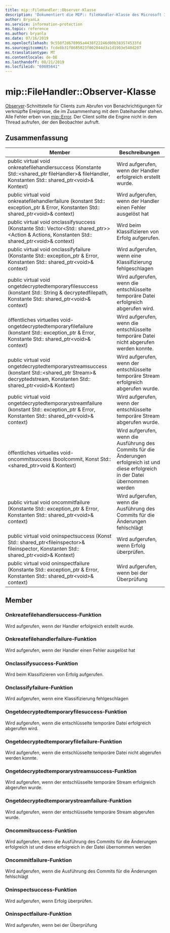 ```yaml
---
title: mip::FileHandler::Observer-Klasse
description: 'Dokumentiert die MIP:: fileHandler-Klasse des Microsoft Information Protection (MIP) SDK.'
author: BryanLa
ms.service: information-protection
ms.topic: reference
ms.author: bryanla
ms.date: 07/16/2019
ms.openlocfilehash: 9c550f2d678995a4438f22246d00b383574533fd
ms.sourcegitcommit: fcde8b31f8685023f002044d3a1d1903e548d207
ms.translationtype: MT
ms.contentlocale: de-DE
ms.lasthandoff: 08/21/2019
ms.locfileid: "69885641"
---
```

# <a name="class-mipfilehandlerobserver"></a>mip::FileHandler::Observer-Klasse 
[Observer](class_mip_filehandler_observer.md)-Schnittstelle für Clients zum Abrufen von Benachrichtigungen für verknüpfte Ereignisse, die im Zusammenhang mit dem Dateihandler stehen.
Alle Fehler erben von [mip::Error](class_mip_error.md). Der Client sollte die Engine nicht in dem Thread aufrufen, der den Beobachter aufruft.
  
## <a name="summary"></a>Zusammenfassung
 Member                        | Beschreibungen                                
--------------------------------|---------------------------------------------
public virtual void onkreatefilehandlersuccess (Konstante Std::\<shared_ptr fileHandler\>& fileHandler, Konstanten Std:: shared_ptr\<void\>& Kontext)  |  Wird aufgerufen, wenn der Handler erfolgreich erstellt wurde.
public virtual void onkreatefilehandlerfailure (konstant Std:: exception_ptr & Error, Konstanten Std:: shared_ptr\<void\>& context)  |  Wird aufgerufen, wenn der Handler einen Fehler ausgelöst hat
public virtual void onclassifysuccess (Konstante Std:: Vector\<Std:: shared_ptr\>\>\<Action & Actions, Konstanten Std:: shared_ptr\<void\>& context)  |  Wird beim Klassifizieren von Erfolg aufgerufen.
public virtual void onclassifyfailure (Konstante Std:: exception_ptr & Error, Konstanten Std:: shared_ptr\<void\>& context)  |  Wird aufgerufen, wenn eine Klassifizierung fehlgeschlagen
public virtual void ongetdecryptedtemporaryfilesuccess (konstant Std:: String & decryptedfilepath, Konstante Std:: shared_ptr\<void\>& context)  |  Wird aufgerufen, wenn die entschlüsselte temporäre Datei erfolgreich abgerufen wird.
öffentliches virtuelles void-ongetdecryptedtemporaryfilefailure (konstant Std:: exception_ptr & Error, Konstante Std:: shared_ptr\<void\>& context)  |  Wird aufgerufen, wenn die entschlüsselte temporäre Datei nicht abgerufen werden konnte.
public virtual void ongetdecryptedtemporarystreamsuccess (konstant Std::\<shared_ptr Stream\>& decryptedstream, Konstanten Std:: shared_ptr\<void\>& Kontext)  |  Wird aufgerufen, wenn der entschlüsselte temporäre Stream erfolgreich abgerufen wurde.
public virtual void ongetdecryptedtemporarystreamfailure (konstant Std:: exception_ptr & Error, Konstanten Std:: shared_ptr\<void\>& context)  |  Wird aufgerufen, wenn der entschlüsselte temporäre Stream abgerufen wurde.
öffentliches virtuelles void-oncommitsuccess (boolcommit, Konst Std::\<shared_ptr\>void & Kontext)  |  Wird aufgerufen, wenn die Ausführung des Commits für die Änderungen erfolgreich ist und diese erfolgreich in der Datei übernommen werden
public virtual void oncommitfailure (Konstante Std:: exception_ptr & Error, Konstanten Std:: shared_ptr\<void\>& context)  |  Wird aufgerufen, wenn die Ausführung des Commits für die Änderungen fehlschlägt
public virtual void oninspectsuccess (Konst Std:: shared_ptr\<fileinspector\>& fileinspector, Konstanten Std:: shared_ptr\<void\>& Kontext)  |  Wird aufgerufen, wenn Erfolg überprüfen.
public virtual void oninspectfailure (Konstante Std:: exception_ptr & Error, Konstanten Std:: shared_ptr\<void\>& context)  |  Wird aufgerufen, wenn bei der Überprüfung
  
## <a name="members"></a>Member
  
### <a name="oncreatefilehandlersuccess-function"></a>Onkreatefilehandlersuccess-Funktion
Wird aufgerufen, wenn der Handler erfolgreich erstellt wurde.
  
### <a name="oncreatefilehandlerfailure-function"></a>Onkreatefilehandlerfailure-Funktion
Wird aufgerufen, wenn der Handler einen Fehler ausgelöst hat
  
### <a name="onclassifysuccess-function"></a>Onclassifysuccess-Funktion
Wird beim Klassifizieren von Erfolg aufgerufen.
  
### <a name="onclassifyfailure-function"></a>Onclassifyfailure-Funktion
Wird aufgerufen, wenn eine Klassifizierung fehlgeschlagen
  
### <a name="ongetdecryptedtemporaryfilesuccess-function"></a>Ongetdecryptedtemporaryfilesuccess-Funktion
Wird aufgerufen, wenn die entschlüsselte temporäre Datei erfolgreich abgerufen wird.
  
### <a name="ongetdecryptedtemporaryfilefailure-function"></a>Ongetdecryptedtemporaryfilefailure-Funktion
Wird aufgerufen, wenn die entschlüsselte temporäre Datei nicht abgerufen werden konnte.
  
### <a name="ongetdecryptedtemporarystreamsuccess-function"></a>Ongetdecryptedtemporarystreamsuccess-Funktion
Wird aufgerufen, wenn der entschlüsselte temporäre Stream erfolgreich abgerufen wurde.
  
### <a name="ongetdecryptedtemporarystreamfailure-function"></a>Ongetdecryptedtemporarystreamfailure-Funktion
Wird aufgerufen, wenn der entschlüsselte temporäre Stream abgerufen wurde.
  
### <a name="oncommitsuccess-function"></a>Oncommitsuccess-Funktion
Wird aufgerufen, wenn die Ausführung des Commits für die Änderungen erfolgreich ist und diese erfolgreich in der Datei übernommen werden
  
### <a name="oncommitfailure-function"></a>Oncommitfailure-Funktion
Wird aufgerufen, wenn die Ausführung des Commits für die Änderungen fehlschlägt
  
### <a name="oninspectsuccess-function"></a>Oninspectsuccess-Funktion
Wird aufgerufen, wenn Erfolg überprüfen.
  
### <a name="oninspectfailure-function"></a>Oninspectfailure-Funktion
Wird aufgerufen, wenn bei der Überprüfung